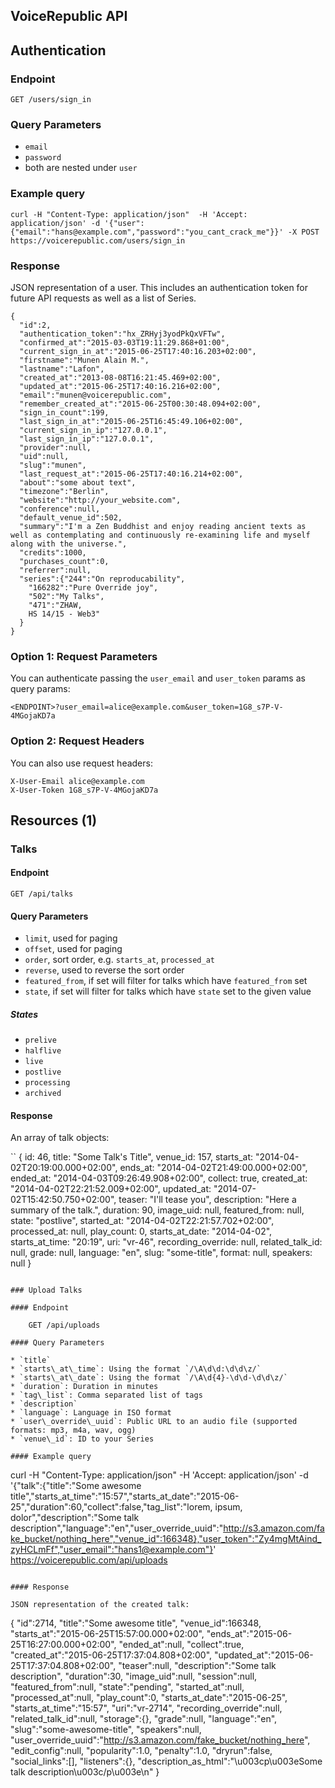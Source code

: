 VoiceRepublic API
-----------------

## Authentication

### Endpoint

    GET /users/sign_in

### Query Parameters

* `email`
* `password`
* both are nested under `user`

### Example query
```
curl -H "Content-Type: application/json"  -H 'Accept: application/json' -d '{"user":{"email":"hans@example.com","password":"you_cant_crack_me"}}' -X POST https://voicerepublic.com/users/sign_in

```

### Response

JSON representation of a user. This includes an authentication token for
future API requests as well as a list of Series.

```
{
  "id":2,
  "authentication_token":"hx_ZRHyj3yodPkQxVFTw",
  "confirmed_at":"2015-03-03T19:11:29.868+01:00",
  "current_sign_in_at":"2015-06-25T17:40:16.203+02:00",
  "firstname":"Munen Alain M.",
  "lastname":"Lafon",
  "created_at":"2013-08-08T16:21:45.469+02:00",
  "updated_at":"2015-06-25T17:40:16.216+02:00",
  "email":"munen@voicerepublic.com",
  "remember_created_at":"2015-06-25T00:30:48.094+02:00",
  "sign_in_count":199,
  "last_sign_in_at":"2015-06-25T16:45:49.106+02:00",
  "current_sign_in_ip":"127.0.0.1",
  "last_sign_in_ip":"127.0.0.1",
  "provider":null,
  "uid":null,
  "slug":"munen",
  "last_request_at":"2015-06-25T17:40:16.214+02:00",
  "about":"some about text",
  "timezone":"Berlin",
  "website":"http://your_website.com",
  "conference":null,
  "default_venue_id":502,
  "summary":"I'm a Zen Buddhist and enjoy reading ancient texts as well as contemplating and continuously re-examining life and myself along with the universe.",
  "credits":1000,
  "purchases_count":0,
  "referrer":null,
  "series":{"244":"On reproducability",
    "166282":"Pure Override joy",
    "502":"My Talks",
    "471":"ZHAW,
    HS 14/15 - Web3"
  }
}
```

### Option 1: Request Parameters

You can authenticate passing the `user_email` and `user_token` params
as query params:

    <ENDPOINT>?user_email=alice@example.com&user_token=1G8_s7P-V-4MGojaKD7a

### Option 2: Request Headers

You can also use request headers:

    X-User-Email alice@example.com
    X-User-Token 1G8_s7P-V-4MGojaKD7a

## Resources (1)

### Talks

#### Endpoint

    GET /api/talks

#### Query Parameters

* `limit`, used for paging
* `offset`, used for paging
* `order`, sort order, e.g. `starts_at`, `processed_at`
* `reverse`, used to reverse the sort order
* `featured_from`, if set will filter for talks which have `featured_from` set
* `state`, if set will filter for talks which have `state` set to the given value

##### States

* `prelive`
* `halflive`
* `live`
* `postlive`
* `processing`
* `archived`

#### Response

An array of talk objects:

``
{
  id: 46,
  title: "Some Talk's Title",
  venue_id: 157,
  starts_at: "2014-04-02T20:19:00.000+02:00",
  ends_at: "2014-04-02T21:49:00.000+02:00",
  ended_at: "2014-04-03T09:26:49.908+02:00",
  collect: true,
  created_at: "2014-04-02T22:21:52.009+02:00",
  updated_at: "2014-07-02T15:42:50.750+02:00",
  teaser: "I'll tease you",
  description: "Here a summary of the talk.",
  duration: 90,
  image_uid: null,
  featured_from: null,
  state: "postlive",
  started_at: "2014-04-02T22:21:57.702+02:00",
  processed_at: null,
  play_count: 0,
  starts_at_date: "2014-04-02",
  starts_at_time: "20:19",
  uri: "vr-46",
  recording_override: null,
  related_talk_id: null,
  grade: null,
  language: "en",
  slug: "some-title",
  format: null,
  speakers: null
}
```

### Upload Talks

#### Endpoint

    GET /api/uploads

#### Query Parameters

* `title`
* `starts\_at\_time`: Using the format `/\A\d\d:\d\d\z/`
* `starts\_at\_date`: Using the format `/\A\d{4}-\d\d-\d\d\z/`
* `duration`: Duration in minutes
* `tag\_list`: Comma separated list of tags
* `description`
* `language`: Language in ISO format
* `user\_override\_uuid`: Public URL to an audio file (supported formats: mp3, m4a, wav, ogg)
* `venue\_id`: ID to your Series

#### Example query
```
curl -H "Content-Type: application/json"  -H 'Accept: application/json' -d '{"talk":{"title":"Some awesome title","starts_at_time":"15:57","starts_at_date":"2015-06-25","duration":60,"collect":false,"tag_list":"lorem, ipsum, dolor","description":"Some talk description","language":"en","user_override_uuid":"http://s3.amazon.com/fake_bucket/nothing_here","venue_id":166348},"user_token":"Zy4mgMtAind_zyHCLmFf","user_email":"hans1@example.com"}' https://voicerepublic.com/api/uploads
```

#### Response

JSON representation of the created talk:

```
{
  "id":2714,
  "title":"Some awesome title",
  "venue_id":166348,
  "starts_at":"2015-06-25T15:57:00.000+02:00",
  "ends_at":"2015-06-25T16:27:00.000+02:00",
  "ended_at":null,
  "collect":true,
  "created_at":"2015-06-25T17:37:04.808+02:00",
  "updated_at":"2015-06-25T17:37:04.808+02:00",
  "teaser":null,
  "description":"Some talk description",
  "duration":30,
  "image_uid":null,
  "session":null,
  "featured_from":null,
  "state":"pending",
  "started_at":null,
  "processed_at":null,
  "play_count":0,
  "starts_at_date":"2015-06-25",
  "starts_at_time":"15:57",
  "uri":"vr-2714",
  "recording_override":null,
  "related_talk_id":null,
  "storage":{},
  "grade":null,
  "language":"en",
  "slug":"some-awesome-title",
  "speakers":null,
  "user_override_uuid":"http://s3.amazon.com/fake_bucket/nothing_here",
  "edit_config":null,
  "popularity":1.0,
  "penalty":1.0,
  "dryrun":false,
  "social_links":[],
  "listeners":{},
  "description_as_html":"\u003cp\u003eSome talk description\u003c/p\u003e\n"
}
```
